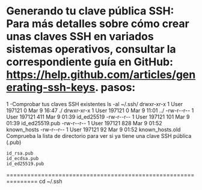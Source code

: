 Generando tu clave pública SSH:
Para más detalles sobre cómo crear unas claves SSH en variados sistemas operativos, consultar la correspondiente guía en GitHub: https://help.github.com/articles/generating-ssh-keys.
pasos:
===============================================================
1 -Comprobar tus claves SSH existentes
 ls -al ~/.ssh/
    drwxr-xr-x 1 User 197121   0 Mar  9 16:47 ./
    drwxr-xr-x 1 User 197121   0 Mar  9 11:01 ../
    -rw-r--r-- 1 User 197121 411 Mar  9 01:39 id_ed25519
    -rw-r--r-- 1 User 197121 101 Mar  9 01:39 id_ed25519.pub
    -rw-r--r-- 1 User 197121 828 Mar  9 01:52 known_hosts
    -rw-r--r-- 1 User 197121  92 Mar  9 01:52 known_hosts.old
Comprueba la lista de directorio para ver si ya tiene una clave SSH pública (.pub)

    id_rsa.pub
    id_ecdsa.pub
    id_ed25519.pub
===============================================================
 cd ~/.ssh
